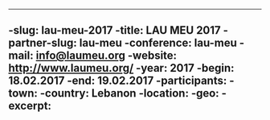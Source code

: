 ----
-slug: lau-meu-2017
-title: LAU MEU 2017
-partner-slug: lau-meu
-conference: lau-meu
-mail: info@laumeu.org
-website: http://www.laumeu.org/
-year: 2017
-begin: 18.02.2017
-end: 19.02.2017
-participants:
-town: 
-country: Lebanon
-location: 
-geo: 
-excerpt: 
----
